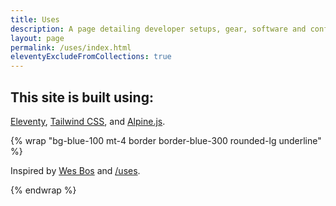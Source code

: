 ```yaml
---
title: Uses
description: A page detailing developer setups, gear, software and configs.
layout: page
permalink: /uses/index.html
eleventyExcludeFromCollections: true
---
```

## This site is built using:
[Eleventy](https://www.11ty.dev), [Tailwind CSS](https://tailwindcss.com), and [Alpine.js](https://github.com/alpinejs/alpine).

{% wrap "bg-blue-100 mt-4 border border-blue-300 rounded-lg underline" %}

Inspired by [Wes Bos](https://wesbos.com) and [/uses](https://uses.tech).

{% endwrap %}